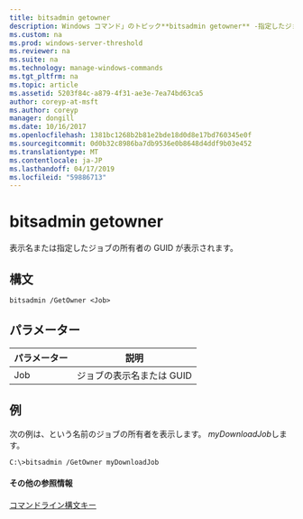 ```yaml
---
title: bitsadmin getowner
description: Windows コマンド」のトピック**bitsadmin getowner** -指定したジョブの所有者を取得します。
ms.custom: na
ms.prod: windows-server-threshold
ms.reviewer: na
ms.suite: na
ms.technology: manage-windows-commands
ms.tgt_pltfrm: na
ms.topic: article
ms.assetid: 5203f84c-a879-4f31-ae3e-7ea74bd63ca5
author: coreyp-at-msft
ms.author: coreyp
manager: dongill
ms.date: 10/16/2017
ms.openlocfilehash: 1381bc1268b2b81e2bde18d0d8e17bd760345e0f
ms.sourcegitcommit: 0d0b32c8986ba7db9536e0b8648d4ddf9b03e452
ms.translationtype: MT
ms.contentlocale: ja-JP
ms.lasthandoff: 04/17/2019
ms.locfileid: "59886713"
---
```

# <a name="bitsadmin-getowner"></a>bitsadmin getowner

表示名または指定したジョブの所有者の GUID が表示されます。

## <a name="syntax"></a>構文

```
bitsadmin /GetOwner <Job>
```

## <a name="parameters"></a>パラメーター

|パラメーター|説明|
|---------|-----------|
|Job|ジョブの表示名または GUID|

## <a name="BKMK_examples"></a>例

次の例は、という名前のジョブの所有者を表示します。 *myDownloadJob*します。
```
C:\>bitsadmin /GetOwner myDownloadJob
```

#### <a name="additional-references"></a>その他の参照情報

[コマンドライン構文キー](command-line-syntax-key.md)
